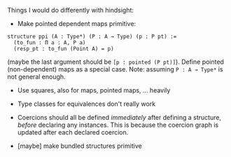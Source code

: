 Things I would do differently with hindsight:

* Make pointed dependent maps primitive:
```lean
structure ppi (A : Type*) (P : A → Type) (p : P pt) :=
  (to_fun : Π a : A, P a)
  (resp_pt : to_fun (Point A) = p)
```
(maybe the last argument should be `[p : pointed (P pt)]`). Define pointed (non-dependent) maps as a special case.
Note: assuming `P : A → Type*` is not general enough.

* Use squares, also for maps, pointed maps, ... heavily

* Type classes for equivalences don't really work

* Coercions should all be defined *immediately* after defining a structure, *before* declaring any
  instances. This is because the coercion graph is updated after each declared coercion.

* [maybe] make bundled structures primitive
